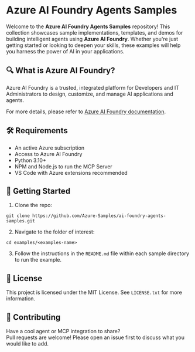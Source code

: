 # Azure AI Foundry Agents Samples

Welcome to the **Azure AI Foundry Agents Samples** repository! This collection showcases sample implementations, templates, and demos for building intelligent agents using **Azure AI Foundry**. Whether you're just getting started or looking to deepen your skills, these examples will help you harness the power of AI in your applications.

## 🔍 What is Azure AI Foundry?

Azure AI Foundry is a trusted, integrated platform for Developers and IT Administrators to design, customize, and manage AI applications and agents.

For more details, please refer to [Azure AI Foundry documentation](https://learn.microsoft.com/en-us/azure/ai-foundry/what-is-azure-ai-foundry).

## 🛠️ Requirements

- An active Azure subscription
- Access to Azure AI Foundry
- Python 3.10+
- NPM and Node.js to run the MCP Server
- VS Code with Azure extensions recommended

## 🚀 Getting Started

1. Clone the repo:
```
git clone https://github.com/Azure-Samples/ai-foundry-agents-samples.git
```

2. Navigate to the folder of interest:
```
cd examples/<examples-name>
```

3. Follow the instructions in the `README.md` file within each sample directory to run the example.

## 📄 License

This project is licensed under the MIT License. See `LICENSE.txt` for more information.

## 🙌 Contributing

Have a cool agent or MCP integration to share?  
Pull requests are welcome! Please open an issue first to discuss what you would like to add.
